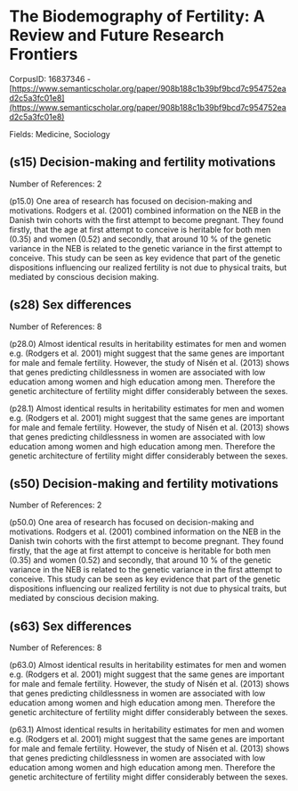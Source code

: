 # The Biodemography of Fertility: A Review and Future Research Frontiers

CorpusID: 16837346 - [https://www.semanticscholar.org/paper/908b188c1b39bf9bcd7c954752ead2c5a3fc01e8](https://www.semanticscholar.org/paper/908b188c1b39bf9bcd7c954752ead2c5a3fc01e8)

Fields: Medicine, Sociology

## (s15) Decision-making and fertility motivations
Number of References: 2

(p15.0) One area of research has focused on decision-making and motivations. Rodgers et al. (2001) combined information on the NEB in the Danish twin cohorts with the first attempt to become pregnant. They found firstly, that the age at first attempt to conceive is heritable for both men (0.35) and women (0.52) and secondly, that around 10 % of the genetic variance in the NEB is related to the genetic variance in the first attempt to conceive. This study can be seen as key evidence that part of the genetic dispositions influencing our realized fertility is not due to physical traits, but mediated by conscious decision making.
## (s28) Sex differences
Number of References: 8

(p28.0) Almost identical results in heritability estimates for men and women e.g. (Rodgers et al. 2001) might suggest that the same genes are important for male and female fertility. However, the study of Nisén et al. (2013) shows that genes predicting childlessness in women are associated with low education among women and high education among men. Therefore the genetic architecture of fertility might differ considerably between the sexes.

(p28.1) Almost identical results in heritability estimates for men and women e.g. (Rodgers et al. 2001) might suggest that the same genes are important for male and female fertility. However, the study of Nisén et al. (2013) shows that genes predicting childlessness in women are associated with low education among women and high education among men. Therefore the genetic architecture of fertility might differ considerably between the sexes.
## (s50) Decision-making and fertility motivations
Number of References: 2

(p50.0) One area of research has focused on decision-making and motivations. Rodgers et al. (2001) combined information on the NEB in the Danish twin cohorts with the first attempt to become pregnant. They found firstly, that the age at first attempt to conceive is heritable for both men (0.35) and women (0.52) and secondly, that around 10 % of the genetic variance in the NEB is related to the genetic variance in the first attempt to conceive. This study can be seen as key evidence that part of the genetic dispositions influencing our realized fertility is not due to physical traits, but mediated by conscious decision making.
## (s63) Sex differences
Number of References: 8

(p63.0) Almost identical results in heritability estimates for men and women e.g. (Rodgers et al. 2001) might suggest that the same genes are important for male and female fertility. However, the study of Nisén et al. (2013) shows that genes predicting childlessness in women are associated with low education among women and high education among men. Therefore the genetic architecture of fertility might differ considerably between the sexes.

(p63.1) Almost identical results in heritability estimates for men and women e.g. (Rodgers et al. 2001) might suggest that the same genes are important for male and female fertility. However, the study of Nisén et al. (2013) shows that genes predicting childlessness in women are associated with low education among women and high education among men. Therefore the genetic architecture of fertility might differ considerably between the sexes.
